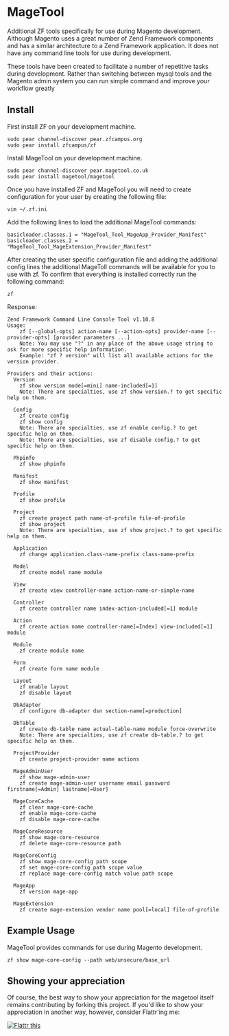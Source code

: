 # MageTool #

Additional ZF tools specifically for use during Magento development. Although Magento uses a great number of Zend Framework components and has a similar architecture to a Zend Framework application. It does not have any command line tools for use during development.

These tools have been created to facilitate a number of repetitive tasks during development. Rather than switching between mysql tools and the Magento admin system you can run simple command and improve your workflow greatly

## Install ##

First install ZF on your development machine.

	sudo pear channel-discover pear.zfcampus.org
	sudo pear install zfcampus/zf
	
Install MageTool on your development machine.

	sudo pear channel-discover pear.magetool.co.uk
	sudo pear install magetool/magetool
	
Once you have installed ZF and MageTool you will need to create configuration for your user by creating the following file:

	vim ~/.zf.ini
	
Add the following lines to load the additional MageTool commands:

	basicloader.classes.1 = "MageTool_Tool_MageApp_Provider_Manifest"
	basicloader.classes.2 = "MageTool_Tool_MageExtension_Provider_Manifest"
	
After creating the user specific configuration file and adding the additional config lines the additional MageToll commands will be available for you to use with zf. To confirm that everything is installed correctly run the following command:

	zf
	
Response:

	Zend Framework Command Line Console Tool v1.10.8
	Usage:
	    zf [--global-opts] action-name [--action-opts] provider-name [--provider-opts] [provider parameters ...]
	    Note: You may use "?" in any place of the above usage string to ask for more specific help information.
	    Example: "zf ? version" will list all available actions for the version provider.

	Providers and their actions:
	  Version
	    zf show version mode[=mini] name-included[=1]
	    Note: There are specialties, use zf show version.? to get specific help on them.

	  Config
	    zf create config
	    zf show config
	    Note: There are specialties, use zf enable config.? to get specific help on them.
	    Note: There are specialties, use zf disable config.? to get specific help on them.

	  Phpinfo
	    zf show phpinfo

	  Manifest
	    zf show manifest

	  Profile
	    zf show profile

	  Project
	    zf create project path name-of-profile file-of-profile
	    zf show project
	    Note: There are specialties, use zf show project.? to get specific help on them.

	  Application
	    zf change application.class-name-prefix class-name-prefix

	  Model
	    zf create model name module

	  View
	    zf create view controller-name action-name-or-simple-name

	  Controller
	    zf create controller name index-action-included[=1] module

	  Action
	    zf create action name controller-name[=Index] view-included[=1] module

	  Module
	    zf create module name

	  Form
	    zf create form name module

	  Layout
	    zf enable layout
	    zf disable layout

	  DbAdapter
	    zf configure db-adapter dsn section-name[=production]

	  DbTable
	    zf create db-table name actual-table-name module force-overwrite
	    Note: There are specialties, use zf create db-table.? to get specific help on them.

	  ProjectProvider
	    zf create project-provider name actions

	  MageAdminUser
	    zf show mage-admin-user
	    zf create mage-admin-user username email password firstname[=Admin] lastname[=User]

	  MageCoreCache
	    zf clear mage-core-cache
	    zf enable mage-core-cache
	    zf disable mage-core-cache

	  MageCoreResource
	    zf show mage-core-resource
	    zf delete mage-core-resource path

	  MageCoreConfig
	    zf show mage-core-config path scope
	    zf set mage-core-config path scope value
	    zf replace mage-core-config match value path scope

	  MageApp
	    zf version mage-app

	  MageExtension
	    zf create mage-extension vendor name pool[=local] file-of-profile
	
## Example Usage ##

MageTool provides commands for use during Magento development.

	zf show mage-core-config --path web/unsecure/base_url
	
## Showing your appreciation ##

Of course, the best way to show your appreciation for the magetool itself remains
contributing by forking this project.  If you'd like to show your appreciation in
another way, however, consider Flattr'ing me:

[![Flattr this][2]][1]

[1]: http://flattr.com/thing/71078/MageTool
[2]: http://api.flattr.com/button/button-compact-static-100x17.png	
